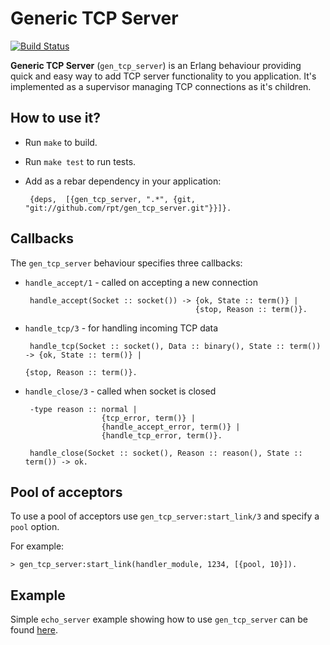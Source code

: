 Generic TCP Server
==================

[![Build Status][travis_ci_image]][travis_ci]

**Generic TCP Server** (`gen_tcp_server`) is an Erlang behaviour providing quick and
easy way to add TCP server functionality to you application. It's implemented as
a supervisor managing TCP connections as it's children.

How to use it?
--------------

 * Run `make` to build.
 * Run `make test` to run tests.
 * Add as a rebar dependency in your application:

        {deps,  [{gen_tcp_server, ".*", {git, "git://github.com/rpt/gen_tcp_server.git"}}]}.

Callbacks
---------

The `gen_tcp_server` behaviour specifies three callbacks:

 * `handle_accept/1` - called on accepting a new connection

        handle_accept(Socket :: socket()) -> {ok, State :: term()} |
                                             {stop, Reason :: term()}.

 * `handle_tcp/3` - for handling incoming TCP data

        handle_tcp(Socket :: socket(), Data :: binary(), State :: term()) -> {ok, State :: term()} |
                                                                             {stop, Reason :: term()}.

 * `handle_close/3` - called when socket is closed

        -type reason :: normal |
                        {tcp_error, term()} |
                        {handle_accept_error, term()} |
                        {handle_tcp_error, term()}.

        handle_close(Socket :: socket(), Reason :: reason(), State :: term()) -> ok.

Pool of acceptors
-----------------

To use a pool of acceptors use `gen_tcp_server:start_link/3` and specify a `pool` option.

For example:

    > gen_tcp_server:start_link(handler_module, 1234, [{pool, 10}]).

Example
-------

Simple `echo_server` example showing how to use `gen_tcp_server` can be found
[here][echo_server.erl].

[echo_server.erl]:
https://github.com/rpt/gen_tcp_server/blob/master/examples/echo_server.erl
[travis_ci]:
http://travis-ci.org/rpt/gen_tcp_server
[travis_ci_image]:
https://secure.travis-ci.org/rpt/gen_tcp_server.png
